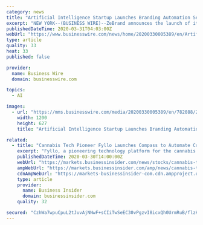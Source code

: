 ```yaml
---
category: news
title: "Artificial Intelligence Startup Launches Branding Automation Service Worldwide"
excerpt: "NEW YORK--(BUSINESS WIRE)--ZeBrand announces the launch of its web-based platform, zebranding.com, designed to automate brand identity creation for startups and small businesses worldwide through their proprietary artificial intelligence-based algorithm. The company solves a crucial pain point for businesses by offering a new way for startups ..."
publishedDateTime: 2020-03-31T04:03:00Z
webUrl: "https://www.businesswire.com/news/home/20200330005389/en/Artificial-Intelligence-Startup-Launches-Branding-Automation-Service"
type: article
quality: 33
heat: 33
published: false

provider:
  name: Business Wire
  domain: businesswire.com

topics:
  - AI

images:
  - url: "https://mms.businesswire.com/media/20200330005389/en/782088/23/logo-black.jpg"
    width: 1200
    height: 627
    title: "Artificial Intelligence Startup Launches Branding Automation Service Worldwide"

related:
  - title: "Cannabis Tech Pioneer Fyllo Launches Compass to Automate Creative Compliance Verification for the Cannabis Industry"
    excerpt: "Fyllo, a pioneering technology platform for the cannabis industry, today announced it has launched Compass, a new product that makes it easy for brands to verify compliance for any digital asset using proprietary Compliance Recognition Technology™."
    publishedDateTime: 2020-03-30T14:00:00Z
    webUrl: "https://markets.businessinsider.com/news/stocks/cannabis-tech-pioneer-fyllo-launches-compass-to-automate-creative-compliance-verification-for-the-cannabis-industry-1029044973"
    ampWebUrl: "https://markets.businessinsider.com/amp/news/cannabis-tech-pioneer-fyllo-launches-compass-to-automate-creative-compliance-verification-for-the-cannabis-industry-1029044973"
    cdnAmpWebUrl: "https://markets-businessinsider-com.cdn.ampproject.org/c/s/markets.businessinsider.com/amp/news/cannabis-tech-pioneer-fyllo-launches-compass-to-automate-creative-compliance-verification-for-the-cannabis-industry-1029044973"
    type: article
    provider:
      name: Business Insider
      domain: businessinsider.com
    quality: 32

secured: "CzhWa7wpuCpuL2tJuvAjNNwF+sCIiTwSeEC30vPgzvI8icxQh0UrmRuB/flzKCCa0bxissaVG6zF9ecTM2OJzqFP1j+yPxflnrVa8FBR1vXyEKQ3Cy0wKzPxFV6uXfpeWKx6Q+ALjXxQl03yxZmgvZGbCg6zuu38PlJ9Af3nchIZTYBss8NpFyzOYTOZR30VXSFyY7zMI01VUxhlGW6CF7/bovKcKuTy5yw9cPvKMN57jxRdTUO8xYSfOuiWLdXwc03OZzllnYq+wjJD4pmRGJxAz60Yvr6kwfotd9tRC6i3aF4kxev02VDzEYxAwQSu;pNN+DtjMUEUOk4YmImLyGQ=="
---
```


